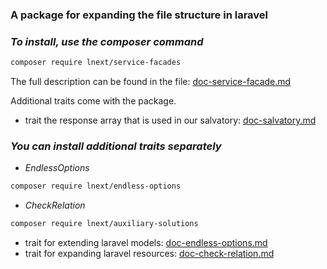 ### A package for expanding the file structure in laravel
### _To install, use the composer command_

```sh
composer require lnext/service-facades
```

The full description can be found in the file: [doc-service-facade.md](https://github.com/lnext-commits/service-facades/blob/main/doc-service-facades.md)

Additional traits come with the package.

- trait the response array that is used in our salvatory: [doc-salvatory.md](https://github.com/lnext-commits/service-facades/blob/main/doc-salvatory.md)


### _You can install additional traits separately_


- _EndlessOptions_
```sh
composer require lnext/endless-options
```


- _CheckRelation_
```sh
composer require lnext/auxiliary-solutions
```

- trait for extending laravel models: [doc-endless-options.md](https://github.com/lnext-commits/endless-options/blob/main/doc-endless-options.md)
- trait for expanding laravel resources:  [doc-check-relation.md](https://github.com/lnext-commits/auxiliary-solutions/blob/main/doc-check-relation.md)
